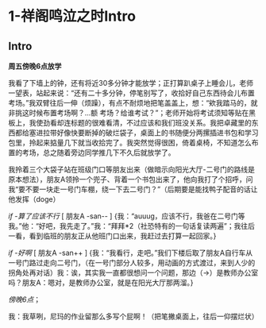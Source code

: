 # 1-祥阁鸣泣之时Intro

## Intro

**周五傍晚6点放学**

我看了下墙上的钟，还有将近30多分钟才能放学；正打算趴桌子上睡会儿，老师一望表，站起来说：“还有二十多分钟，停笔别写了，收拾好自己东西待会儿布置考场。”我双臂往后一伸（烦躁），有点不耐烦地把笔盖盖上，想：“欸我踏马的，就非挑这时候布置考场啊？...额 考场？给谁考试？”；老师开始将考试须知等贴在黑板上，我使劲看却连标题的很难看清，不过应该和我们班没关系。我把卓藏里的东西都给塞进拉带好像快要断掉的破烂袋子，桌面上的书随便分两摞插进书包和学习包里，拎起来掂量几下就当收拾完了。我突然觉得很困，倚着桌椅，不知道怎么布置的考场，总之随着旁边同学推几下不久后就放学了。

我拎着三个大袋子站在班级门口等朋友出来（做暗示向阳光大厅-二号门的路线是原本想法），朋友A领拎一个兜子、背着一个书包出来了，他向我打了个招呼，问我“要不要一块走一号门车棚，绕一下去二号门？”（后期要是能找鸭子配音的话让他发挥（doge） 

*if -算了应该不行* [ 朋友A -san-- ] {我：“auuug，应该不行，我爸在二号门等我。”他：“好吧，我先走了。”我：“拜拜*2（社恐特有的一句话复读两遍”；我往后一看，看到临班的朋友正从他班门口出来，我赶过去打算一起回家。}

*if -好啊* [ 朋友A -san++ ] {我：“我看行，走吧。”我们下楼后取了朋友A自行车从一号门路过走向二号门，（在一号门部分人较多，用动画的方式渡过，来到人少的拐角处再对话）我：诶，其实我一直都很想问一个问题，那边（→）是教师办公室吗？朋友A：嗯对，是教师办公室，就是在阳光大厅那两溜。}

*傍晚6点*；

我：我草咧，尼玛的作业留那么多写个屁啊！（把笔撇桌面上，往后一仰摆烂状）
